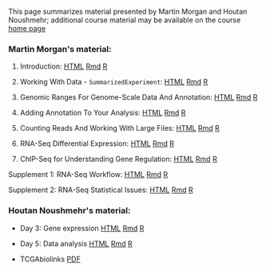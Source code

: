 This page summarizes material presented by Martin Morgan and Houtan
Noushmehr; additional course material may be available on the course
[home page](http://www.pasteur.edu.uy/index.php/es/proximoscursos/695-untangling-genomes-through-bioinformatics-using-r-bioconductor-and-tools-for-pathway-analysis)

### Martin Morgan's material:

1. Introduction: [HTML](V1-Introduction.html) [Rmd](V1-Introduction.Rmd) [R](V1-Introduction.R)

2. Working With Data - `SummarizedExperiment`: [HTML](V2-WorkingWithData) [Rmd](V2-WorkingWithData.Rmd) [R](V2-WorkingWithData.R)

3. Genomic Ranges For Genome-Scale Data And Annotation: [HTML](V3-GenomicRanges.html) [Rmd](V3-GenomicRanges.Rmd) [R](V3-GenomicRanges.R)

4. Adding Annotation To Your Analysis: [HTML](V4-Annotation.html) [Rmd](V4-Annotation.Rmd) [R](V4-Annotation.R)

5. Counting Reads And Working With Large Files: [HTML](V5-LargeFiles.html) [Rmd](V5-LargeFiles.Rmd) [R](V5-LargeFiles.R)

6. RNA-Seq Differential Expression: [HTML](V6-RNASeq.html) [Rmd](V6-RNASeq.Rmd) [R](V6-RNASeq.R)

7. ChIP-Seq for Understanding Gene Regulation: [HTML](V7-ChIPSeq.html) [Rmd](V7-ChIPSeq.Rmd) [R](V7-ChIPSeq.R)

Supplement 1: RNA-Seq Workflow: [HTML](S1-RNASeq-Workflow.html) [Rmd](S1-RNASeq-Workflow.Rmd) [R](S1-RNASeq-Workflow.R)

Supplement 2: RNA-Seq Statistical Issues: [HTML](S2-RNASeq-Experimental-Design.html) [Rmd](S2-RNASeq-Experimental-Design.Rmd) [R](S2-RNASeq-Experimental-Design.R)

### Houtan Noushmehr's material:

- Day 3: Gene expression [HTML](day3-gene.expression.html) [Rmd](day3-gene.expression.rmd) [R](day3-gene.expression.R)

- Day 5: Data analysis [HTML](day5-data_analysis.html) [Rmd](day5-data_analysis.rmd) [R](day5-data_analysis.R)

- TCGAbiolinks [PDF](TCGAbiolinks.pdf)
